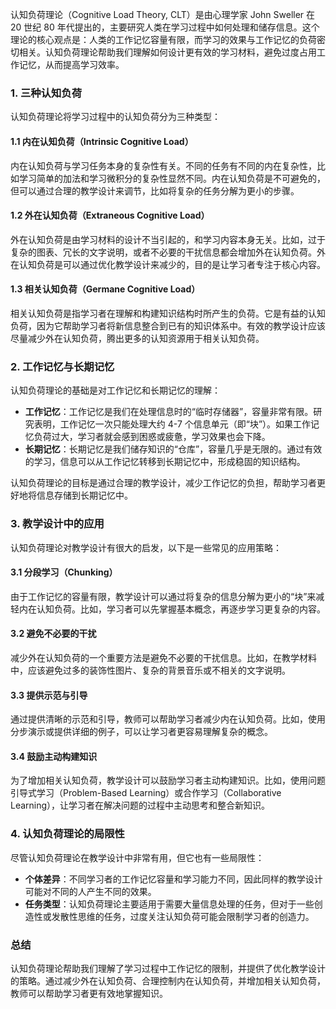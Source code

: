 认知负荷理论（Cognitive Load Theory, CLT）是由心理学家 John Sweller 在 20 世纪 80 年代提出的，主要研究人类在学习过程中如何处理和储存信息。这个理论的核心观点是：人类的工作记忆容量有限，而学习的效果与工作记忆的负荷密切相关。认知负荷理论帮助我们理解如何设计更有效的学习材料，避免过度占用工作记忆，从而提高学习效率。

### 1. 三种认知负荷

认知负荷理论将学习过程中的认知负荷分为三种类型：

#### 1.1 内在认知负荷（Intrinsic Cognitive Load）

内在认知负荷与学习任务本身的复杂性有关。不同的任务有不同的内在复杂性，比如学习简单的加法和学习微积分的复杂性显然不同。内在认知负荷是不可避免的，但可以通过合理的教学设计来调节，比如将复杂的任务分解为更小的步骤。

#### 1.2 外在认知负荷（Extraneous Cognitive Load）

外在认知负荷是由学习材料的设计不当引起的，和学习内容本身无关。比如，过于复杂的图表、冗长的文字说明，或者不必要的干扰信息都会增加外在认知负荷。外在认知负荷是可以通过优化教学设计来减少的，目的是让学习者专注于核心内容。

#### 1.3 相关认知负荷（Germane Cognitive Load）

相关认知负荷是指学习者在理解和构建知识结构时所产生的负荷。它是有益的认知负荷，因为它帮助学习者将新信息整合到已有的知识体系中。有效的教学设计应该尽量减少外在认知负荷，腾出更多的认知资源用于相关认知负荷。

### 2. 工作记忆与长期记忆

认知负荷理论的基础是对工作记忆和长期记忆的理解：

- **工作记忆**：工作记忆是我们在处理信息时的“临时存储器”，容量非常有限。研究表明，工作记忆一次只能处理大约 4-7 个信息单元（即“块”）。如果工作记忆负荷过大，学习者就会感到困惑或疲惫，学习效果也会下降。
- **长期记忆**：长期记忆是我们储存知识的“仓库”，容量几乎是无限的。通过有效的学习，信息可以从工作记忆转移到长期记忆中，形成稳固的知识结构。

认知负荷理论的目标是通过合理的教学设计，减少工作记忆的负担，帮助学习者更好地将信息存储到长期记忆中。

### 3. 教学设计中的应用

认知负荷理论对教学设计有很大的启发，以下是一些常见的应用策略：

#### 3.1 分段学习（Chunking）

由于工作记忆的容量有限，教学设计可以通过将复杂的信息分解为更小的“块”来减轻内在认知负荷。比如，学习者可以先掌握基本概念，再逐步学习更复杂的内容。

#### 3.2 避免不必要的干扰

减少外在认知负荷的一个重要方法是避免不必要的干扰信息。比如，在教学材料中，应该避免过多的装饰性图片、复杂的背景音乐或不相关的文字说明。

#### 3.3 提供示范与引导

通过提供清晰的示范和引导，教师可以帮助学习者减少内在认知负荷。比如，使用分步演示或提供详细的例子，可以让学习者更容易理解复杂的概念。

#### 3.4 鼓励主动构建知识

为了增加相关认知负荷，教学设计可以鼓励学习者主动构建知识。比如，使用问题引导式学习（Problem-Based Learning）或合作学习（Collaborative Learning），让学习者在解决问题的过程中主动思考和整合新知识。

### 4. 认知负荷理论的局限性

尽管认知负荷理论在教学设计中非常有用，但它也有一些局限性：

- **个体差异**：不同学习者的工作记忆容量和学习能力不同，因此同样的教学设计可能对不同的人产生不同的效果。
- **任务类型**：认知负荷理论主要适用于需要大量信息处理的任务，但对于一些创造性或发散性思维的任务，过度关注认知负荷可能会限制学习者的创造力。

### 总结

认知负荷理论帮助我们理解了学习过程中工作记忆的限制，并提供了优化教学设计的策略。通过减少外在认知负荷、合理控制内在认知负荷，并增加相关认知负荷，教师可以帮助学习者更有效地掌握知识。
